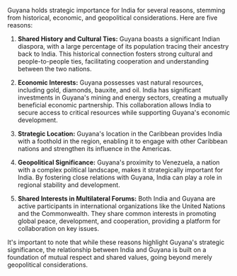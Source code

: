 Guyana holds strategic importance for India for several reasons, stemming from historical, economic, and geopolitical considerations. Here are five reasons: 

1. **Shared History and Cultural Ties:** Guyana boasts a significant Indian diaspora, with a large percentage of its population tracing their ancestry back to India. This historical connection fosters strong cultural and people-to-people ties, facilitating cooperation and understanding between the two nations.

2. **Economic Interests:** Guyana possesses vast natural resources, including gold, diamonds, bauxite, and oil. India has significant investments in Guyana's mining and energy sectors, creating a mutually beneficial economic partnership. This collaboration allows India to secure access to critical resources while supporting Guyana's economic development.

3. **Strategic Location:** Guyana's location in the Caribbean provides India with a foothold in the region, enabling it to engage with other Caribbean nations and strengthen its influence in the Americas. 

4. **Geopolitical Significance:** Guyana's proximity to Venezuela, a nation with a complex political landscape, makes it strategically important for India. By fostering close relations with Guyana, India can play a role in regional stability and development. 

5. **Shared Interests in Multilateral Forums:** Both India and Guyana are active participants in international organizations like the United Nations and the Commonwealth. They share common interests in promoting global peace, development, and cooperation, providing a platform for collaboration on key issues. 

It's important to note that while these reasons highlight Guyana's strategic significance, the relationship between India and Guyana is built on a foundation of mutual respect and shared values, going beyond merely geopolitical considerations. 
